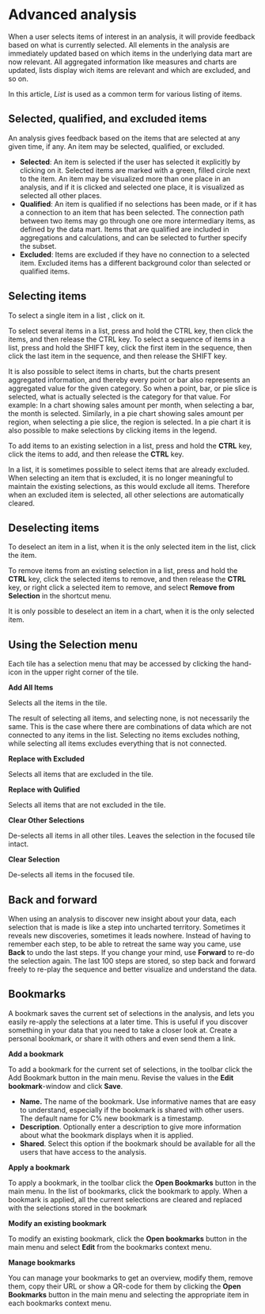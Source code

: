 # Advanced analysis

When a user selects items of interest in an analysis, it will provide feedback based on what is currently selected. All elements in the analysis are immediately updated based on which items in the underlying data mart are now relevant. All aggregated information like measures and charts are updated, lists display wich items are relevant and which are excluded, and so on. 

In this article, <span style="FONT-STYLE: italic">List</span> is used as a common term for various listing of items.



## Selected, qualified, and excluded items

An analysis gives feedback based on the items that are selected at any given time, if any. An item may be selected, qualified, or excluded. 

*   **Selected**: An item is selected if the user has selected it explicitly by clicking on it. Selected items are marked with a green, filled circle next to the item. An item may be visualized more than one place in an analysis, and if it is clicked and selected one place, it is visualized as selected all other places.
*   **Qualified**: An item is qualified if no selections has been made, or if it has a connection to an item that has been selected. The connection path between two items may go through one ore more intermediary items, as defined by the data mart. Items that are qualified are included in aggregations and calculations, and can be selected to further specify the subset. 
*   **Excluded**: Items are excluded if they have no connection to a selected item. Excluded items has a different background color than selected or qualified items.

## Selecting items

To select a single item in a list , click on it.

To select several items in a list, press and hold the CTRL key, then click the items, and then release the CTRL key. To select a sequence of items in a list, press and hold the SHIFT key, click the first item in the sequence, then click the last item in the sequence, and then release the SHIFT key.  

It is also possible to select items in charts, but the charts present aggregated information, and thereby every point or bar also represents an aggregated value for the given category. So when a point, bar, or pie slice is selected, what is actually selected is the category for that value. For example: In a chart showing sales amount per month, when selecting a bar, the month is selected. Similarly, in a pie chart showing sales amount per region, when selecting a pie slice, the region is selected. In a pie chart it is also possible to make selections by clicking items in the legend.  

To add items to an existing selection in a list, press and hold the **CTRL** key, click the items to add, and then release the **CTRL** key. 

In a list, it is sometimes possible to select items that are already excluded. When selecting an item that is excluded, it is no longer meaningful to maintain the existing selections, as this would exclude all items. Therefore when an excluded item is selected, all other selections are automatically cleared.

## Deselecting items

To deselect an item in a list, when it is the only selected item in the list, click the item.

To remove items from an existing selection in a list, press and hold the **CTRL** key, click the selected items to remove, and then release the **CTRL** key, or right click a selected item to remove, and select **Remove from Selection** in the shortcut menu.

It is only possible to deselect an item in a chart, when it is the only selected item.  

## Using the Selection menu

Each tile has a selection menu that may be accessed by clicking the hand-icon in the upper right corner of the tile.

**Add All Items**

Selects all the items in the tile.

The result of selecting all items, and selecting none, is not necessarily the same. This is the case where there are combinations of data which are not connected to any items in the list. Selecting no items excludes nothing, while selecting all items excludes everything that is not connected.

**Replace with Excluded**

Selects all items that are excluded in the tile.

**Replace with Qulified**

Selects all items that are not excluded in the tile.

**Clear Other Selections**

De-selects all items in all other tiles. Leaves the selection in the focused tile intact. 

**Clear Selection**

De-selects all items in the focused tile.



## Back and forward

When using an analysis to discover new insight about your data, each selection that is made is like a step into uncharted territory. Sometimes it reveals new discoveries, sometimes it leads nowhere. Instead of having to remember each step, to be able to retreat the same way you came, use **Back** to undo the last steps. If you change your mind, use **Forward** to re-do the selection again. The last 100 steps are stored, so step back and forward freely to re-play the sequence and better visualize and understand the data.



## Bookmarks

A bookmark saves the current set of selections in the analysis, and lets you easily re-apply the selections at a later time. This is useful if you discover something in your data that you need to take a closer look at. Create a personal bookmark, or share it with others and even send them a link.

**Add a bookmark**

To add a bookmark for the current set of selections, in the toolbar click the Add Bookmark button in the main menu. Revise the values in the **Edit bookmark**-window and click **Save**.

*   **Name.** The name of the bookmark. Use informative names that are easy to understand, especially if the bookmark is shared with other users. The default name for C% new bookmark is a timestamp.
*   **Description**. Optionally enter a description to give more information about what the bookmark displays when it is applied.
*   **Shared**. Select this option if the bookmark should be available for all the users that have access to the analysis.

**Apply a bookmark**  

To apply a bookmark, in the toolbar click the **Open Bookmarks** button in the main menu. In the list of bookmarks, click the bookmark to apply. When a bookmark is applied, all the current selections are cleared and replaced with the selections stored in the bookmark

**Modify an existing bookmark**

To modify an existing bookmark, click the **Open bookmarks** button in the main menu and select **Edit** from the bookmarks context menu.

**Manage bookmarks**

You can manage your bookmarks to get an overview, modify them, remove them, copy their URL or show a QR-code for them by clicking the **Open Bookmarks** button in the main menu and selecting the appropriate item in each bookmarks context menu.
